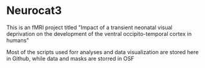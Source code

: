 # Neurocat3
This is an fMRI project titled "Impact of a transient neonatal visual deprivation on the development of the ventral occipito-temporal cortex in humans"

Most of the scripts used forr analyses and data visualization are stored here in Github, while data and masks are storred in OSF 
